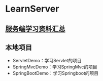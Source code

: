 # LearnServer
## [服务端学习资料汇总](https://yuque.antfin-inc.com/youer.xyc/tprxkm)
## 本地项目
* ServletDemo：学习Servlet的项目
* SpringMvcDemo：学习SpringMvc的项目
* SpringBootDemo：学习Springboot的项目
